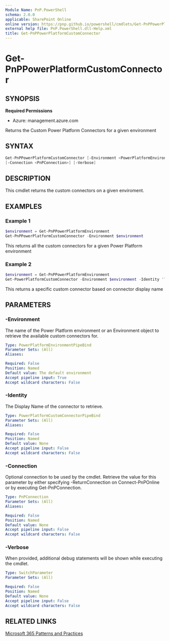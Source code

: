 ```yaml
---
Module Name: PnP.PowerShell
schema: 2.0.0
applicable: SharePoint Online
online version: https://pnp.github.io/powershell/cmdlets/Get-PnPPowerPlatformCustomConnector.html
external help file: PnP.PowerShell.dll-Help.xml
title: Get-PnPPowerPlatformCustomConnector
---
```

  
# Get-PnPPowerPlatformCustomConnector

## SYNOPSIS

**Required Permissions**

* Azure: management.azure.com

Returns the Custom Power Platform Connectors for a given environment

## SYNTAX

```powershell
Get-PnPPowerPlatformCustomConnector [-Environment <PowerPlatformEnvironmentPipeBind>] [-Identity <PowerPlatformConnectorPipeBind>] 
[-Connection <PnPConnection>] [-Verbose]
```

## DESCRIPTION
This cmdlet returns the custom connectors on a given enviroment.

## EXAMPLES

### Example 1
```powershell
$environment = Get-PnPPowerPlatformEnvironment
Get-PnPPowerPlatformCustomConnector -Environment $environment
```
This returns all the custom connectors for a given Power Platform environment

### Example 2
```powershell
$environment = Get-PnPPowerPlatformEnvironment
Get-PowerPlatformCustomConnector -Environment $environment -Identity 'Tikit Connector'
```
This returns a specific custom connector based on connector display name

## PARAMETERS

### -Environment
The name of the Power Platform environment or an Environment object to retrieve the available custom connectors for.

```yaml
Type: PowerPlatformEnvironmentPipeBind
Parameter Sets: (All)
Aliases:

Required: False
Position: Named
Default value: The default environment
Accept pipeline input: True
Accept wildcard characters: False
```

### -Identity
The Display Name of the connector to retrieve.

```yaml
Type: PowerPlatformCustomConnectorPipeBind
Parameter Sets: (All)
Aliases:

Required: False
Position: Named
Default value: None
Accept pipeline input: False
Accept wildcard characters: False
```
### -Connection
Optional connection to be used by the cmdlet.
Retrieve the value for this parameter by either specifying -ReturnConnection on Connect-PnPOnline or by executing Get-PnPConnection.

```yaml
Type: PnPConnection
Parameter Sets: (All)
Aliases:

Required: False
Position: Named
Default value: None
Accept pipeline input: False
Accept wildcard characters: False
```

### -Verbose
When provided, additional debug statements will be shown while executing the cmdlet.

```yaml
Type: SwitchParameter
Parameter Sets: (All)

Required: False
Position: Named
Default value: None
Accept pipeline input: False
Accept wildcard characters: False
```

## RELATED LINKS

[Microsoft 365 Patterns and Practices](https://aka.ms/m365pnp)